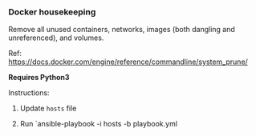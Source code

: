 ### Docker housekeeping

Remove all unused containers, networks, images (both dangling and unreferenced), and volumes. 

Ref: https://docs.docker.com/engine/reference/commandline/system_prune/

**Requires Python3**

Instructions:

1. Update `hosts` file

2. Run `ansible-playbook -i hosts -b playbook.yml

